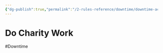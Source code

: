 ```yaml
---
{"dg-publish":true,"permalink":"/2-rules-reference/downtime/downtime-activities/do-charity-work/"}
---
```


# Do Charity Work
#Downtime 